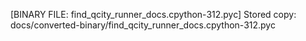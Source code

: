 [BINARY FILE: find_qcity_runner_docs.cpython-312.pyc]
Stored copy: docs/converted-binary/find_qcity_runner_docs.cpython-312.pyc
